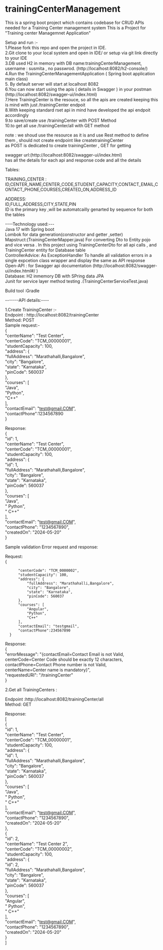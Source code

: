 # trainingCenterManagement
This is a spring boot project which contains codebase for CRUD APIs needed for a Training Center management system
This is a Project for "Training center Managemnet Application"  
    
  Setup and run :-  
  1.Please fork this repo and open the project in IDE.  
  2.Git clone to your local system and open in IDE/ or setup via git link directly to your IDE  
  3.DB used H2 in memory with DB name:trainingCenterManagement, username : susmita , no passwrod. (http://localhost:8082/h2-console/)  
  4.Run the TrainingCenterManagementApplication ( Spring boot application main class)  
  5. By default server will start at localhost 8082  
  6.You can now start using the apis ( details in Swagger ) in your postman (http://localhost:8082/swagger-ui/index.html)  
  7.Here TrainingCenter is the resouce, so all the apis are created keeping this is mind with just /trainingCenter endpoit   
  8.With keeping standard rset api in mind have developed the api endpoit accordingly   
  9.to save/create use /trainingCenter with POST Method  
  10.to get all use /trainingCenter/all with GET method  
    
  note : we shoud use the resource as it is and use Rest method to define them , should not create endpoint like createtrainingCenter  
  as POST is dedicated to create trainingCenter , GET for getting  
    
  swagger url:(http://localhost:8082/swagger-ui/index.html)  
  has all the details for each api and response code and all the details  
    
  Tables:  
    
  TRAINING_CENTER :  
  ID,CENTER_NAME,CENTER_CODE,STUDENT_CAPACITY,CONTACT_EMAIL,CONTACT_PHONE,COURSES,CREATED_ON,ADDRESS_ID  
    
  ADDRESS:  
  ID,FULL_ADDRESS,CITY,STATE,PIN  
  ID is the primary key ,will be automatcailly genarted by sequence for both the tables  
    
     
   ----Technology used:---  
   Java 17 with Spring boot  
   Lombok for data generation(constructor and getter ,setter)  
   Mapstruct:(TrainingCenterMapper.java) For converting Dto to Entity pojo and vice versa . In this project using TrainingCenterDto for all api calls , and TrainingCenter entity for Database table  
   ControllerAdvice: As ExceptionHandler To handle all validation errors in a single expcetion class wrapper and display the same as API response  
  Open-API : for Swagger api documentation (http://localhost:8082/swagger-ui/index.html#/ )  
  Database: H2 inmemory DB with SPring data JPA  
  Junit for service layer method testing .(TrainingCenterServiceTest.java)  
    
    
   Build tool :Gradle  
     
     
     
  -------API details:----  
    
  1.Create TrainingCenter :-  
  Endpoint : http://localhost:8082/trainingCenter  
  Method: POST  
  Sample request:-  
  {  
       "centerName": "Test Center",  
       "centerCode": "TCM_00000001",  
       "studentCapacity": 100,  
       "address": {  
       "fullAddress": "Marathahalli,Bangalore",  
       "city": "Bangalore",  
       "state": "Karnataka",  
       "pinCode": 560037  
       },  
       "courses": [  
       "Java",  
       "Python",  
       "C++"  
       ],  
       "contactEmail": "test@gmail.COM",  
       "contactPhone":1234567890  
       }  
     
   Response:  
  {  
       "id": 1,  
       "centerName": "Test Center",  
       "centerCode": "TCM_00000001",  
       "studentCapacity": 100,  
       "address": {  
       "id": 1,  
       "fullAddress": "Marathahalli,Bangalore",  
       "city": "Bangalore",  
       "state": "Karnataka",  
       "pinCode": 560037  
       },  
       "courses": [  
       "Java",  
       " Python",  
       " C++"  
       ],  
       "contactEmail": "test@gmail.COM",  
       "contactPhone": "1234567890",  
       "createdOn": "2024-05-20"  
       }  
     
     
   Sample validation Error request and response:  
     
   Request:  
   {  
            
          "centerCode": "TCM_0000002",  
          "studentCapacity": 100,  
          "address": {  
              "fullAddress": "Marathahalli,Bangalore",  
              "city": "Bangalore",  
              "state": "Karnataka",  
              "pinCode": 560037  
          },  
          "courses": [  
              "Angular",  
              "Python",  
              "C++"  
          ],  
          "contactEmail": "testgmail",  
          "contactPhone":234567890  
      }  
    
  Response:  
  {  
      "errorMessage": "{contactEmail=Contact Email is not Valid,  
  	centerCode=Center Code should be exactly 12 characters,   
  	contactPhone=Contact Phone number is not Valid,  
  	centerName=Center name is mandatory}",  
      "requestedURI": "/trainingCenter"  
  }  
     
  2.Get all TrainingCenters  :  
    
    
  Endpoint :http://localhost:8082/trainingCenter/all  
  Method: GET  
     
   Response:  
   [  
          {  
              "id": 1,  
              "centerName": "Test Center",  
              "centerCode": "TCM_00000001",  
              "studentCapacity": 100,  
              "address": {  
                  "id": 1,  
                  "fullAddress": "Marathahalli,Bangalore",  
                  "city": "Bangalore",  
                  "state": "Karnataka",  
                  "pinCode": 560037  
              },  
              "courses": [  
                  "Java",  
                  " Python",  
                  " C++"  
              ],  
              "contactEmail": "test@gmail.COM",  
              "contactPhone": "1234567890",  
              "createdOn": "2024-05-20"  
          },  
          {  
              "id": 2,  
              "centerName": "Test Center 2",  
              "centerCode": "TCM_00000002",  
              "studentCapacity": 100,  
              "address": {  
                  "id": 2,  
                  "fullAddress": "Marathahalli,Bangalore",  
                  "city": "Bangalore",  
                  "state": "Karnataka",  
                  "pinCode": 560037  
              },  
              "courses": [  
                  "Angular",  
                  " Python",  
                  " C++"  
              ],  
              "contactEmail": "test@gmail.COM",  
              "contactPhone": "1234567890",  
              "createdOn": "2024-05-20"  
          }  
      ]  
   
 

